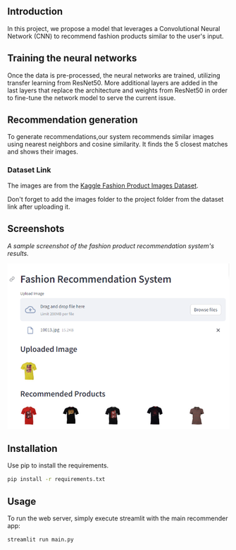 
## Introduction
In this project, we propose a model that leverages a Convolutional Neural Network (CNN) to recommend fashion products similar to the user's input.
## Training the neural networks
Once the data is pre-processed, the neural networks are trained, utilizing transfer learning 
from ResNet50. More additional layers are added in the last layers that replace the architecture and 
weights from ResNet50 in order to fine-tune the network model to serve the current issue.

## Recommendation generation
To generate recommendations,our system recommends similar images using nearest neighbors and cosine similarity. It finds the 5 closest matches and shows their images.


### Dataset Link
The images are from the [Kaggle Fashion Product Images Dataset](https://www.kaggle.com/datasets/paramaggarwal/fashion-product-images-small).

Don't forget to add the images folder to the project folder from the dataset link after uploading it.

## Screenshots
*A sample screenshot of the fashion product recommendation system's results.*

![Sample Screenshot](./recommender-system-screenshot.png)

## Installation

Use pip to install the requirements.

~~~bash
pip install -r requirements.txt
~~~

## Usage
To run the web server, simply execute streamlit with the main recommender app:

```bash
streamlit run main.py
```
